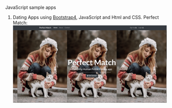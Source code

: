 JavaScript sample apps
1. Dating Apps using [Bootstrap4](https://getbootstrap.com/docs/4.4/components/alerts/), JavaScript and Html and CSS.
Perfect Match: 
![Perfect Match](img/dating-app.png)
